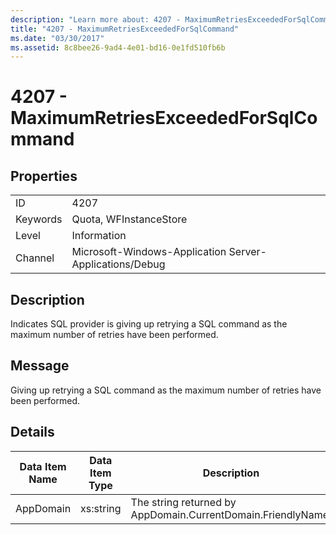```yaml
---
description: "Learn more about: 4207 - MaximumRetriesExceededForSqlCommand"
title: "4207 - MaximumRetriesExceededForSqlCommand"
ms.date: "03/30/2017"
ms.assetid: 8c8bee26-9ad4-4e01-bd16-0e1fd510fb6b
---
```

# 4207 - MaximumRetriesExceededForSqlCommand

## Properties  
  
|||  
|-|-|  
|ID|4207|  
|Keywords|Quota, WFInstanceStore|  
|Level|Information|  
|Channel|Microsoft-Windows-Application Server-Applications/Debug|  
  
## Description  

 Indicates SQL provider is giving up retrying a SQL command as the maximum number of retries have been performed.  
  
## Message  

 Giving up retrying a SQL command as the maximum number of retries have been performed.  
  
## Details  
  
|Data Item Name|Data Item Type|Description|  
|--------------------|--------------------|-----------------|  
|AppDomain|xs:string|The string returned by AppDomain.CurrentDomain.FriendlyName.|
